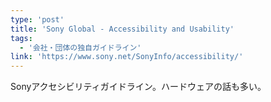 ```yaml
---
type: 'post'
title: 'Sony Global - Accessibility and Usability'
tags:
  - '会社・団体の独自ガイドライン'
link: 'https://www.sony.net/SonyInfo/accessibility/'
---
```

Sonyアクセシビリティガイドライン。ハードウェアの話も多い。
